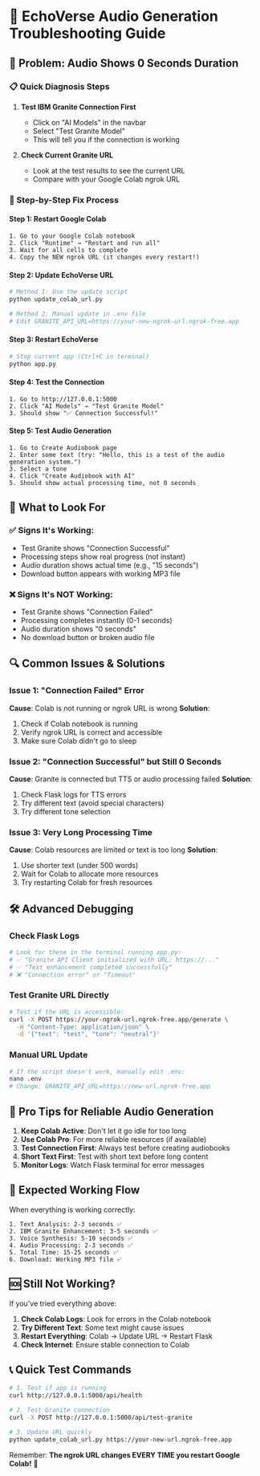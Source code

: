 # 🔧 EchoVerse Audio Generation Troubleshooting Guide

## 🚨 Problem: Audio Shows 0 Seconds Duration

### 📋 Quick Diagnosis Steps

1. **Test IBM Granite Connection First**
   - Click on "AI Models" in the navbar
   - Select "Test Granite Model"
   - This will tell you if the connection is working

2. **Check Current Granite URL**
   - Look at the test results to see the current URL
   - Compare with your Google Colab ngrok URL

### 🔄 Step-by-Step Fix Process

#### Step 1: Restart Google Colab
```
1. Go to your Google Colab notebook
2. Click "Runtime" → "Restart and run all"
3. Wait for all cells to complete
4. Copy the NEW ngrok URL (it changes every restart!)
```

#### Step 2: Update EchoVerse URL
```bash
# Method 1: Use the update script
python update_colab_url.py

# Method 2: Manual update in .env file
# Edit GRANITE_API_URL=https://your-new-ngrok-url.ngrok-free.app
```

#### Step 3: Restart EchoVerse
```bash
# Stop current app (Ctrl+C in terminal)
python app.py
```

#### Step 4: Test the Connection
```
1. Go to http://127.0.0.1:5000
2. Click "AI Models" → "Test Granite Model"
3. Should show "✅ Connection Successful!"
```

#### Step 5: Test Audio Generation
```
1. Go to Create Audiobook page
2. Enter some text (try: "Hello, this is a test of the audio generation system.")
3. Select a tone
4. Click "Create Audiobook with AI"
5. Should show actual processing time, not 0 seconds
```

## 🎯 What to Look For

### ✅ Signs It's Working:
- Test Granite shows "Connection Successful"
- Processing steps show real progress (not instant)
- Audio duration shows actual time (e.g., "15 seconds")
- Download button appears with working MP3 file

### ❌ Signs It's NOT Working:
- Test Granite shows "Connection Failed"
- Processing completes instantly (0-1 seconds)
- Audio duration shows "0 seconds"
- No download button or broken audio file

## 🔍 Common Issues & Solutions

### Issue 1: "Connection Failed" Error
**Cause**: Colab is not running or ngrok URL is wrong
**Solution**: 
1. Check if Colab notebook is running
2. Verify ngrok URL is correct and accessible
3. Make sure Colab didn't go to sleep

### Issue 2: "Connection Successful" but Still 0 Seconds
**Cause**: Granite is connected but TTS or audio processing failed
**Solution**:
1. Check Flask logs for TTS errors
2. Try different text (avoid special characters)
3. Try different tone selection

### Issue 3: Very Long Processing Time
**Cause**: Colab resources are limited or text is too long
**Solution**:
1. Use shorter text (under 500 words)
2. Wait for Colab to allocate more resources
3. Try restarting Colab for fresh resources

## 🛠️ Advanced Debugging

### Check Flask Logs
```bash
# Look for these in the terminal running app.py:
# ✅ "Granite API Client initialized with URL: https://..."
# ✅ "Text enhancement completed successfully"
# ❌ "Connection error" or "Timeout"
```

### Test Granite URL Directly
```bash
# Test if the URL is accessible:
curl -X POST https://your-ngrok-url.ngrok-free.app/generate \
  -H "Content-Type: application/json" \
  -d '{"text": "test", "tone": "neutral"}'
```

### Manual URL Update
```bash
# If the script doesn't work, manually edit .env:
nano .env
# Change: GRANITE_API_URL=https://new-url.ngrok-free.app
```

## 📱 Pro Tips for Reliable Audio Generation

1. **Keep Colab Active**: Don't let it go idle for too long
2. **Use Colab Pro**: For more reliable resources (if available)
3. **Test Connection First**: Always test before creating audiobooks
4. **Short Text First**: Test with short text before long content
5. **Monitor Logs**: Watch Flask terminal for error messages

## 🎉 Expected Working Flow

When everything is working correctly:

```
1. Text Analysis: 2-3 seconds ✅
2. IBM Granite Enhancement: 3-5 seconds ✅
3. Voice Synthesis: 5-10 seconds ✅
4. Audio Processing: 2-3 seconds ✅
5. Total Time: 15-25 seconds ✅
6. Download: Working MP3 file ✅
```

## 🆘 Still Not Working?

If you've tried everything above:

1. **Check Colab Logs**: Look for errors in the Colab notebook
2. **Try Different Text**: Some text might cause issues
3. **Restart Everything**: Colab → Update URL → Restart Flask
4. **Check Internet**: Ensure stable connection to Colab

## 📞 Quick Test Commands

```bash
# 1. Test if app is running
curl http://127.0.0.1:5000/api/health

# 2. Test Granite connection
curl -X POST http://127.0.0.1:5000/api/test-granite

# 3. Update URL quickly
python update_colab_url.py https://your-new-url.ngrok-free.app
```

Remember: **The ngrok URL changes EVERY TIME you restart Google Colab!** 🔄
